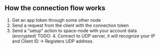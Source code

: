 ## How the connection flow works
1. Get an app token through some other node
2. Send a request from the client with the connection token
3. Send a "setup" action to space-node with your account data (encrypted)
TODO: 4. Connect to UDP server, it will recognize your IP and Client ID -> Registers UDP address